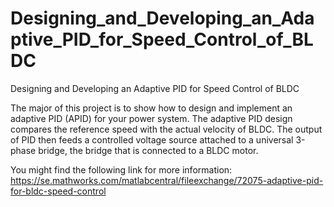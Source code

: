 # Designing_and_Developing_an_Adaptive_PID_for_Speed_Control_of_BLDC

Designing and Developing an Adaptive PID for Speed Control of BLDC

The major of this project is to show how to design and implement an adaptive PID (APID) for your power system. The adaptive PID design compares the reference speed with the actual velocity of BLDC. The output of PID then feeds a controlled voltage source attached to a universal 3-phase bridge, the bridge that is connected to a BLDC motor.

You might find the following link for more information: https://se.mathworks.com/matlabcentral/fileexchange/72075-adaptive-pid-for-bldc-speed-control
